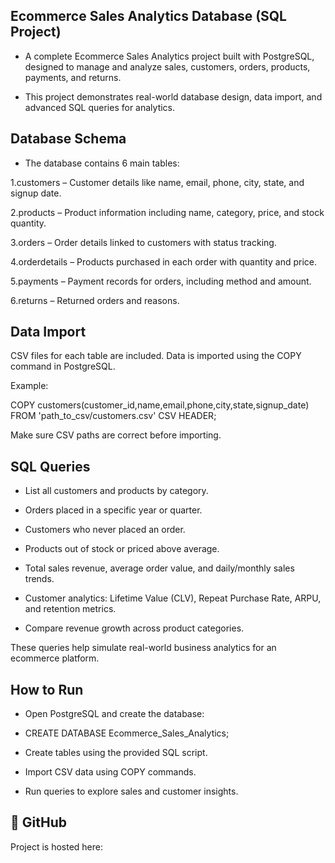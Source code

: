 ## Ecommerce Sales Analytics Database (SQL Project)

- A complete Ecommerce Sales Analytics project built with PostgreSQL, designed to manage and analyze sales, customers, orders, products, payments, and returns.

- This project demonstrates real-world database design, data import, and advanced SQL queries for analytics.

## Database Schema

- The database contains 6 main tables:

1.customers – Customer details like name, email, phone, city, state, and signup date.

2.products – Product information including name, category, price, and stock quantity.

3.orders – Order details linked to customers with status tracking.

4.orderdetails – Products purchased in each order with quantity and price.

5.payments – Payment records for orders, including method and amount.

6.returns – Returned orders and reasons.

## Data Import

CSV files for each table are included. Data is imported using the COPY command in PostgreSQL.

Example:

COPY customers(customer_id,name,email,phone,city,state,signup_date)
FROM 'path_to_csv/customers.csv'
CSV HEADER;

Make sure CSV paths are correct before importing.

 ## SQL Queries

- List all customers and products by category.

- Orders placed in a specific year or quarter.

- Customers who never placed an order.

- Products out of stock or priced above average.

- Total sales revenue, average order value, and daily/monthly sales trends.

- Customer analytics: Lifetime Value (CLV), Repeat Purchase Rate, ARPU, and retention metrics.

- Compare revenue growth across product categories.

These queries help simulate real-world business analytics for an ecommerce platform.

## How to Run

- Open PostgreSQL and create the database:

- CREATE DATABASE Ecommerce_Sales_Analytics;


- Create tables using the provided SQL script.

- Import CSV data using COPY commands.

- Run queries to explore sales and customer insights.

## 🔗 GitHub

Project is hosted here: 
